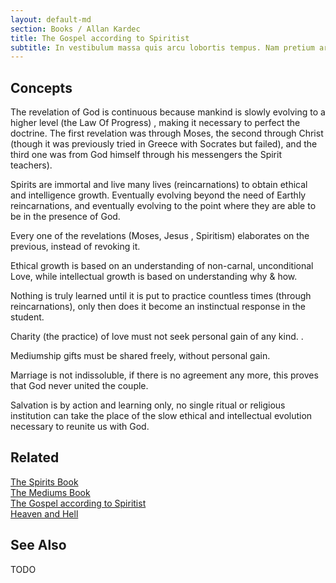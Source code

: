 ```yaml
---
layout: default-md
section: Books / Allan Kardec
title: The Gospel according to Spiritist 
subtitle: In vestibulum massa quis arcu lobortis tempus. Nam pretium arcu in odio vulputate luctus.
---
```


## Concepts
The revelation of God is continuous because mankind is slowly evolving to a higher level (the Law Of Progress) , making it necessary to perfect the doctrine. The first revelation was through Moses, the second through Christ (though it was previously tried in Greece with Socrates but failed), and the third one was from God himself through his messengers the Spirit teachers).

Spirits are immortal and live many lives (reincarnations) to obtain ethical and intelligence growth. Eventually evolving beyond the need of Earthly reincarnations, and eventually evolving to the point where they are able to be in the presence of God.

Every one of the revelations (Moses, Jesus , Spiritism) elaborates on the previous, instead of revoking it.

Ethical growth is based on an understanding of non-carnal, unconditional Love, while intellectual growth is based on understanding why & how.

Nothing is truly learned until it is put to practice countless times (through reincarnations), only then does it become an instinctual response in the student.

Charity (the practice) of love must not seek personal gain of any kind. .

Mediumship gifts must be shared freely, without personal gain.

Marriage is not indissoluble, if there is no agreement any more, this proves that God never united the couple.

Salvation is by action and learning only, no single ritual or religious institution can take the place of the slow ethical and intellectual evolution necessary to reunite us with God.

## Related

[The Spirits Book]()  
[The Mediums Book]()  
[The Gospel according to Spiritist]()  
[Heaven and Hell]()  


## See Also

TODO